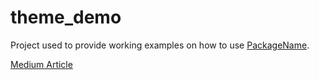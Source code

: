 # theme_demo

Project used to provide working examples on how to use [PackageName](https://packageurl).

[Medium Article](https://medium.com/@ninedan)

